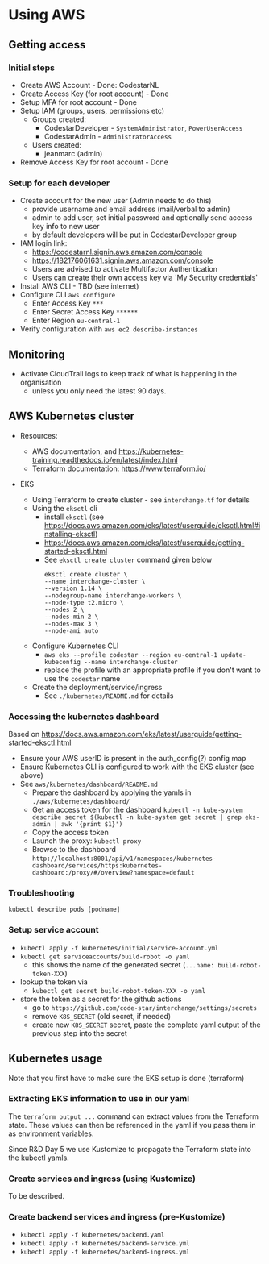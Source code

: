 # Using AWS

## Getting access

### Initial steps
* Create AWS Account - Done: CodestarNL
* Create Access Key (for root account) - Done
* Setup MFA for root account - Done
* Setup IAM (groups, users, permissions etc)
    * Groups created: 
        * CodestarDeveloper - `SystemAdministrator`, `PowerUserAccess`
        * CodestarAdmin - `AdministratorAccess`
    * Users created:
        * jeanmarc (admin)
* Remove Access Key for root account - Done

### Setup for each developer
* Create account for the new user (Admin needs to do this)
    * provide username and email address (mail/verbal to admin)
    * admin to add user, set initial password and optionally send access key info to new user
    * by default developers will be put in CodestarDeveloper group
* IAM login link:
    * https://codestarnl.signin.aws.amazon.com/console
    * https://182176061631.signin.aws.amazon.com/console
    * Users are advised to activate Multifactor Authentication
    * Users can create their own access key via 'My Security credentials'
* Install AWS CLI - TBD (see internet)
* Configure CLI `aws configure`
    * Enter Access Key `***`
    * Enter Secret Access Key `******`
    * Enter Region `eu-central-1`
* Verify configuration with `aws ec2 describe-instances`

## Monitoring

* Activate CloudTrail logs to keep track of what is happening in the organisation
    * unless you only need the latest 90 days.
    
## AWS Kubernetes cluster

* Resources: 
    * AWS documentation, and https://kubernetes-training.readthedocs.io/en/latest/index.html
    * Terraform documentation: https://www.terraform.io/

* EKS
    * Using Terraform to create cluster - see `interchange.tf` for details
    * Using the `eksctl` cli
        * install `eksctl` (see https://docs.aws.amazon.com/eks/latest/userguide/eksctl.html#installing-eksctl)
        * https://docs.aws.amazon.com/eks/latest/userguide/getting-started-eksctl.html
        * See `eksctl create cluster` command given below
            ```
            eksctl create cluster \
            --name interchange-cluster \
            --version 1.14 \
            --nodegroup-name interchange-workers \
            --node-type t2.micro \
            --nodes 2 \
            --nodes-min 2 \
            --nodes-max 3 \
            --node-ami auto
            ```
    * Configure Kubernetes CLI
        * `aws eks --profile codestar --region eu-central-1 update-kubeconfig --name interchange-cluster`
        * replace the profile with an appropriate profile if you don't want to use the `codestar` name
    * Create the deployment/service/ingress
        * See `./kubernetes/README.md` for details 
        
### Accessing the kubernetes dashboard
Based on https://docs.aws.amazon.com/eks/latest/userguide/getting-started-eksctl.html

* Ensure your AWS userID is present in the auth_config(?) config map
* Ensure Kubernetes CLI is configured to work with the EKS cluster (see above)
* See `aws/kubernetes/dashboard/README.md`
    * Prepare the dashboard by applying the yamls in `./aws/kubernetes/dashboard/`
    * Get an access token for the dashboard
        `kubectl -n kube-system describe secret $(kubectl -n kube-system get secret | grep eks-admin | awk '{print $1}')`
    * Copy the access token
    * Launch the proxy:
        `kubectl proxy`
    * Browse to the dashboard
        `http://localhost:8001/api/v1/namespaces/kubernetes-dashboard/services/https:kubernetes-dashboard:/proxy/#/overview?namespace=default`
    
### Troubleshooting

`kubectl describe pods [podname]`

### Setup service account
* `kubectl apply -f kubernetes/initial/service-account.yml`
* `kubectl get serviceaccounts/build-robot -o yaml`
    * this shows the name of the generated secret (`...name: build-robot-token-XXX`)
* lookup the token via
    * `kubectl get secret build-robot-token-XXX -o yaml`
* store the token as a secret for the github actions
    * go to `https://github.com/code-star/interchange/settings/secrets`
    * remove `K8S_SECRET` (old secret, if needed)
    * create new `K8S_SECRET` secret, paste the complete yaml output of the previous step into the secret

## Kubernetes usage
Note that you first have to make sure the EKS setup is done (terraform)

### Extracting EKS information to use in our yaml
The `terraform output ...` command can extract values from the Terraform state. These values can then be referenced
in the yaml if you pass them in as environment variables.

Since R&D Day 5 we use Kustomize to propagate the Terraform state into the kubectl yamls.

### Create services and ingress (using Kustomize)
To be described.

### Create backend services and ingress (pre-Kustomize)
* `kubectl apply -f kubernetes/backend.yaml`
* `kubectl apply -f kubernetes/backend-service.yml`
* `kubectl apply -f kubernetes/backend-ingress.yml`
